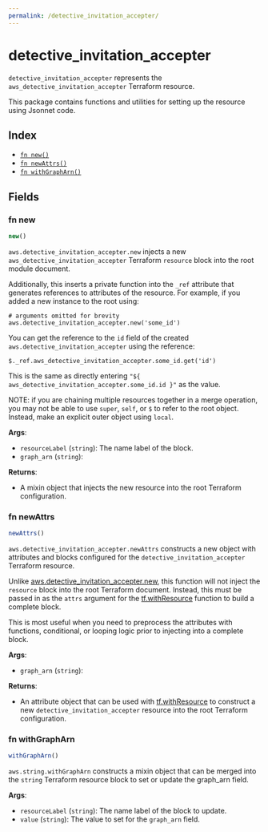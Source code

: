 ```yaml
---
permalink: /detective_invitation_accepter/
---
```


# detective_invitation_accepter

`detective_invitation_accepter` represents the `aws_detective_invitation_accepter` Terraform resource.



This package contains functions and utilities for setting up the resource using Jsonnet code.


## Index

* [`fn new()`](#fn-new)
* [`fn newAttrs()`](#fn-newattrs)
* [`fn withGraphArn()`](#fn-withgrapharn)

## Fields

### fn new

```ts
new()
```


`aws.detective_invitation_accepter.new` injects a new `aws_detective_invitation_accepter` Terraform `resource`
block into the root module document.

Additionally, this inserts a private function into the `_ref` attribute that generates references to attributes of the
resource. For example, if you added a new instance to the root using:

    # arguments omitted for brevity
    aws.detective_invitation_accepter.new('some_id')

You can get the reference to the `id` field of the created `aws.detective_invitation_accepter` using the reference:

    $._ref.aws_detective_invitation_accepter.some_id.get('id')

This is the same as directly entering `"${ aws_detective_invitation_accepter.some_id.id }"` as the value.

NOTE: if you are chaining multiple resources together in a merge operation, you may not be able to use `super`, `self`,
or `$` to refer to the root object. Instead, make an explicit outer object using `local`.

**Args**:
  - `resourceLabel` (`string`): The name label of the block.
  - `graph_arn` (`string`): 

**Returns**:
- A mixin object that injects the new resource into the root Terraform configuration.


### fn newAttrs

```ts
newAttrs()
```


`aws.detective_invitation_accepter.newAttrs` constructs a new object with attributes and blocks configured for the `detective_invitation_accepter`
Terraform resource.

Unlike [aws.detective_invitation_accepter.new](#fn-detective_invitation_accepternew), this function will not inject the `resource`
block into the root Terraform document. Instead, this must be passed in as the `attrs` argument for the
[tf.withResource](https://github.com/tf-libsonnet/core/tree/main/docs#fn-withresource) function to build a complete block.

This is most useful when you need to preprocess the attributes with functions, conditional, or looping logic prior to
injecting into a complete block.

**Args**:
  - `graph_arn` (`string`): 

**Returns**:
  - An attribute object that can be used with [tf.withResource](https://github.com/tf-libsonnet/core/tree/main/docs#fn-withresource) to construct a new `detective_invitation_accepter` resource into the root Terraform configuration.


### fn withGraphArn

```ts
withGraphArn()
```

`aws.string.withGraphArn` constructs a mixin object that can be merged into the `string`
Terraform resource block to set or update the graph_arn field.



**Args**:
  - `resourceLabel` (`string`): The name label of the block to update.
  - `value` (`string`): The value to set for the `graph_arn` field.
